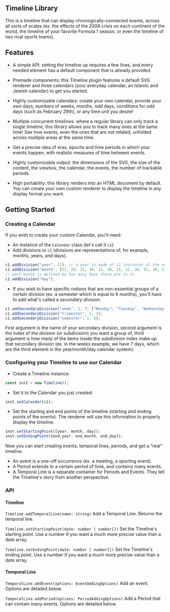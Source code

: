 ## Timeline Library

This is a timeline that can display chronogically-connected events, across all sorts of scales  (ex. the effects of the 2008 crisis on each continent of the world, the timeline of your favorite Formula 1 season, or even the timeline of two rival sports teams).

## Features
- A simple API: setting the timeline up requires a few lines, and every needed element has a default component that is already provided.

- Premade components: this Timeline plugin features a default SVG renderer and three calendars (your everyday calendar, an Islamic and Jewish calendar) to get you started.

- Highly customizable calendars: create your own calendar, provide your own days, numbers of weeks, months, odd days, conditions for odd days (such as February 29th), or any time unit you desire!

- Multiple concurrent timelines: where a regular library can only track a single timeline, this library allows you to track many ones at the same time! See how events, even the ones that are not related, unfolded across multiple areas at the same time.

- Get a precise idea of eras, epochs and time periods in which your events happen, with realistic measures of time between events.

- Highly customizable output: the dimensions of the SVG, the size of the content, the viewbox, the calendar, the events, the number of trackable periods.

- High portability: this library renders into an HTML document by default. You can create your own custom renderer to display the timeline in any display format you want.

## Getting Started
### Creating a Calendar
If you wish to create your custom Calendar, you'll need:
- An instance of the `Calendar` class (let's call it `c1`)
- Add divisions to `c1` (divisions are representations of, for example, months, years, and days).
```js
c1.addDivision("year", 12); // a year is made of 12 instances of the next division, months
c1.addDivision("month", [31, 28, 31, 30, 31, 30, 31, 31, 30, 31, 30, 31], ["January","February","March","April","May","June","July","August","September","October","November","December"]);
// each month is defined by how many days there are in it
c1.addDivision("day");
```
- If you wish to have specific notions that are non-essential groups of a certain division (ex. a semester which is equal to 6 months), you'll have to add what's called a _secondary division_:
```js
c1.addSecondaryDivision("week", 2, 7, ["Monday", "Tuesday", "Wednesday", "Thursday", "Friday", "Saturday", "Sunday"]);
c1.addSecondaryDivision("trimester", 1, 3);
c1.addSecondaryDivision("semester", 1, 6);
```
First argument is the name of your secondary division, second argument is the index of the division (or subdivision) you want a group of, third argument is how many of the items inside the subdivision index make up that secondary division (ex. in the weeks example, we have 7 days, which are the third element in the year/month/day calendar system).

### Configuring your Timeline to use our Calendar
- Create a Timeline instance:
```js
const inst = new Timeline();
```
- Set it to the Calendar you just created:
```js
inst.setCalendar(c1);
```
- Set the starting and end points of the timeline (starting and ending points of the events). The renderer will use this information to properly display the timeline.

```js
inst.setStartingPoint([year, month, day]);
inst.setEndingPoint([end_year, end_month, end_day]);
```

Now you can start creating events, temporal lines, periods, and get a "real" timeline.
- An event is a one-off occurrence (ex. a meeting, a sporting event).
- A Period extends to a certain period of time, and contains many events.
- A Temporal Line is a separate container for Periods and Events. They tell the Timeline's story from another perspective.

### API
#### Timeline
`Timeline.addTemporalLine(name: string)`
Add a Temporal Line. Returns the temporal line.

`Timeline.setStartingPoint(date: number | number[])`
Set the Timeline's starting point. Use a number if you want a much more precise value than a date array.

`Timeline.setEndingPoint(date: number | number[])`
Set the Timeline's ending point. Use a number if you want a much more precise value than a date array.

#### Temporal Line
`TemporalLine.addEvent(options: EventAddingOptions)`
Add an event. Options are detailed below.

`TemporalLine.addPeriod(options: PeriodAddingOptions)`
Add a Period that can contain many events. Options are detailed below.
